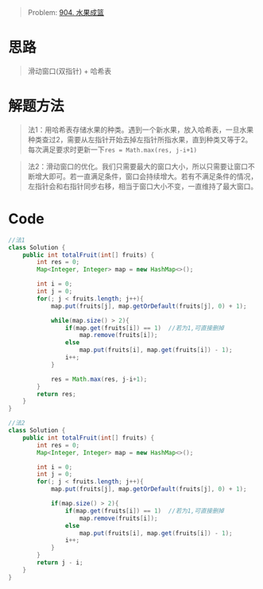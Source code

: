 > Problem: [904. 水果成篮](https://leetcode.cn/problems/fruit-into-baskets/description/)

# 思路
> 滑动窗口(双指针) + 哈希表

# 解题方法
> 法1：用哈希表存储水果的种类。遇到一个新水果，放入哈希表，一旦水果种类查过2，需要从左指针开始去掉左指针所指水果，直到种类又等于2。每次满足要求时更新一下```res = Math.max(res, j-i+1)```

> 法2：滑动窗口的优化。我们只需要最大的窗口大小，所以只需要让窗口不断增大即可。若一直满足条件，窗口会持续增大。若有不满足条件的情况，左指针会和右指针同步右移，相当于窗口大小不变，一直维持了最大窗口。

# Code
```Java
//法1
class Solution {
    public int totalFruit(int[] fruits) {
        int res = 0;
        Map<Integer, Integer> map = new HashMap<>();

        int i = 0;
        int j = 0;
        for(; j < fruits.length; j++){
            map.put(fruits[j], map.getOrDefault(fruits[j], 0) + 1);

            while(map.size() > 2){
                if(map.get(fruits[i]) == 1)  //若为1,可直接删掉
                    map.remove(fruits[i]);
                else
                    map.put(fruits[i], map.get(fruits[i]) - 1);
                i++;
            }

            res = Math.max(res, j-i+1);
        }
        return res;
    }
}
```

```Java
//法2
class Solution {
    public int totalFruit(int[] fruits) {
        int res = 0;
        Map<Integer, Integer> map = new HashMap<>();

        int i = 0;
        int j = 0;
        for(; j < fruits.length; j++){
            map.put(fruits[j], map.getOrDefault(fruits[j], 0) + 1);

            if(map.size() > 2){
                if(map.get(fruits[i]) == 1)  //若为1,可直接删掉
                    map.remove(fruits[i]);
                else
                    map.put(fruits[i], map.get(fruits[i]) - 1);
                i++;
            }
        }
        return j - i;
    }
}
```

